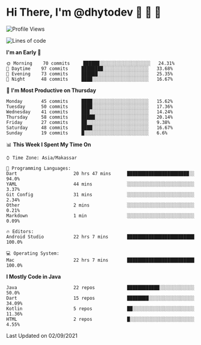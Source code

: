 # Hi There, I'm @dhytodev 👋 👋 👋

<!--
**DhytoDev/dhytodev** is a ✨ _special_ ✨ repository because its `README.md` (this file) appears on your GitHub profile.

Here are some ideas to get you started:

- 🔭 I’m currently working on ...
- 🌱 I’m currently learning ...
- 👯 I’m looking to collaborate on ...
- 🤔 I’m looking for help with ...
- 💬 Ask me about ...
- 📫 How to reach me: ...
- 😄 Pronouns: ...
- ⚡ Fun fact: ...
-->

<!--START_SECTION:waka-->
![Profile Views](http://img.shields.io/badge/Profile%20Views-1-blue)

![Lines of code](https://img.shields.io/badge/From%20Hello%20World%20I%27ve%20Written-289173%20lines%20of%20code-blue)

**I'm an Early 🐤** 

```text
🌞 Morning    70 commits     ██████░░░░░░░░░░░░░░░░░░░   24.31% 
🌆 Daytime    97 commits     ████████░░░░░░░░░░░░░░░░░   33.68% 
🌃 Evening    73 commits     ██████░░░░░░░░░░░░░░░░░░░   25.35% 
🌙 Night      48 commits     ████░░░░░░░░░░░░░░░░░░░░░   16.67%

```
📅 **I'm Most Productive on Thursday** 

```text
Monday       45 commits     ████░░░░░░░░░░░░░░░░░░░░░   15.62% 
Tuesday      50 commits     ████░░░░░░░░░░░░░░░░░░░░░   17.36% 
Wednesday    41 commits     ███░░░░░░░░░░░░░░░░░░░░░░   14.24% 
Thursday     58 commits     █████░░░░░░░░░░░░░░░░░░░░   20.14% 
Friday       27 commits     ██░░░░░░░░░░░░░░░░░░░░░░░   9.38% 
Saturday     48 commits     ████░░░░░░░░░░░░░░░░░░░░░   16.67% 
Sunday       19 commits     █░░░░░░░░░░░░░░░░░░░░░░░░   6.6%

```


📊 **This Week I Spent My Time On** 

```text
⌚︎ Time Zone: Asia/Makassar

💬 Programming Languages: 
Dart                     20 hrs 47 mins      ███████████████████████░░   94.0% 
YAML                     44 mins             ░░░░░░░░░░░░░░░░░░░░░░░░░   3.37% 
Git Config               31 mins             ░░░░░░░░░░░░░░░░░░░░░░░░░   2.34% 
Other                    2 mins              ░░░░░░░░░░░░░░░░░░░░░░░░░   0.21% 
Markdown                 1 min               ░░░░░░░░░░░░░░░░░░░░░░░░░   0.09%

🔥 Editors: 
Android Studio           22 hrs 7 mins       █████████████████████████   100.0%

💻 Operating System: 
Mac                      22 hrs 7 mins       █████████████████████████   100.0%

```

**I Mostly Code in Java** 

```text
Java                     22 repos            ████████████░░░░░░░░░░░░░   50.0% 
Dart                     15 repos            ████████░░░░░░░░░░░░░░░░░   34.09% 
Kotlin                   5 repos             ██░░░░░░░░░░░░░░░░░░░░░░░   11.36% 
HTML                     2 repos             █░░░░░░░░░░░░░░░░░░░░░░░░   4.55%

```



 Last Updated on 02/09/2021
<!--END_SECTION:waka-->
